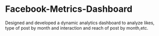 # Facebook-Metrics-Dashboard
Designed and developed a dynamic analytics dashboard to analyze likes, type of post by month and interaction and reach of post by month,etc. 
